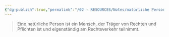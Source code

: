 ```yaml
---
{"dg-publish":true,"permalink":"/02 - RESOURCES/Notes/natürliche Person/","noteIcon":"","updated":"2025-02-24T13:52:24.000+01:00"}
---
```


>Eine natürliche Person ist ein Mensch, der Träger von Rechten und Pflichten ist und eigenständig am Rechtsverkehr teilnimmt.
